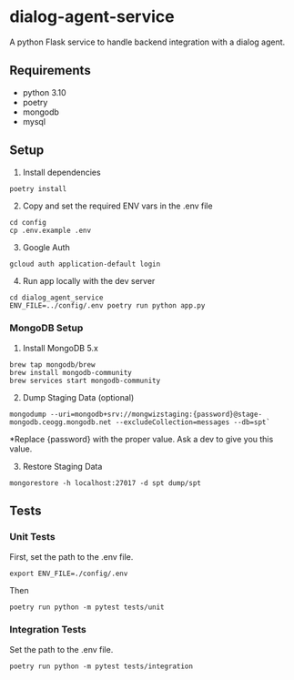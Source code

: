 # dialog-agent-service
A python Flask service to handle backend integration with a dialog agent.

## Requirements
- python 3.10
- poetry
- mongodb
- mysql


## Setup
1. Install dependencies
```commandline
poetry install
```
2. Copy and set the required ENV vars in the .env file
```commandline 
cd config
cp .env.example .env
```
3. Google Auth
```commandline 
gcloud auth application-default login
```
4. Run app locally with the dev server
```commandline
cd dialog_agent_service
ENV_FILE=../config/.env poetry run python app.py
```
### MongoDB Setup
1. Install MongoDB 5.x
```commandline
brew tap mongodb/brew
brew install mongodb-community
brew services start mongodb-community
```

2. Dump Staging Data (optional)
```commandline
mongodump --uri=mongodb+srv://mongwizstaging:{password}@stage-mongodb.ceogg.mongodb.net --excludeCollection=messages --db=spt`
```

*Replace {password} with the proper value. Ask a dev to give you this value.

3. Restore Staging Data
```commandline
mongorestore -h localhost:27017 -d spt dump/spt
```

## Tests
### Unit Tests
First, set the path to the .env file.
```commandline
export ENV_FILE=./config/.env
```
Then
```commandline
poetry run python -m pytest tests/unit
```
### Integration Tests
Set the path to the .env file.
```commandline
poetry run python -m pytest tests/integration
```
